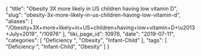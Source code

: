 {
    "title": "Obesity 3X more likely in US children having low vitamin D",
    "slug": "obesity-3x-more-likely-in-us-children-having-low-vitamin-d",
    "aliases": [
        "/Obesity+3X+more+likely+in+US+children+having+low+vitamin+D+\u2013+July+2019",
        "/10976"
    ],
    "tiki_page_id": 10976,
    "date": "2019-07-11",
    "categories": [
        "Deficiency ",
        "Obesity",
        "Infant-Child"
    ],
    "tags": [
        "Deficiency ",
        "Infant-Child",
        "Obesity"
    ]
}